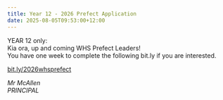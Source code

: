 ```yaml
---
title: Year 12 - 2026 Prefect Application
date: 2025-08-05T09:53:00+12:00
---
```

YEAR 12 only:  
Kia ora, up and coming WHS Prefect Leaders!  
You have one week to complete the following bit.ly if you are interested.  

[bit.ly/2026whsprefect](https://docs.google.com/forms/d/e/1FAIpQLSemxAVH8uT4xxks5ofj_qLH9VsXQ1rZLZVm8sDFM2rASxwv-w/viewform)

*Mr McAllen  
PRINCIPAL*
